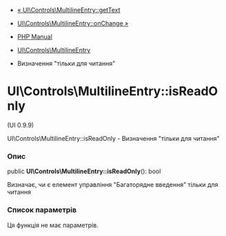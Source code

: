 - [«
UI\Controls\MultilineEntry::getText](ui-controls-multilineentry.gettext.md)
- [UI\Controls\MultilineEntry::onChange
»](ui-controls-multilineentry.onchange.md)

- [PHP Manual](index.md)
- [UI\Controls\MultilineEntry](class.ui-controls-multilineentry.md)
- Визначення "тільки для читання"

# UI\Controls\MultilineEntry::isReadOnly

(UI 0.9.9)

UI\Controls\MultilineEntry::isReadOnly - Визначення "тільки для читання"

### Опис

public **UI\Controls\MultilineEntry::isReadOnly**(): bool

Визначає, чи є елемент управління "Багаторядне введення" тільки
для читання

### Список параметрів

Ця функція не має параметрів.

